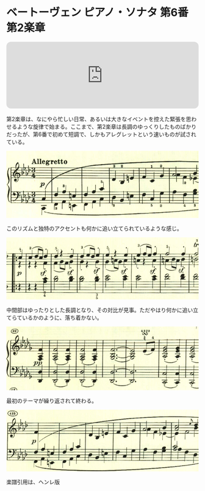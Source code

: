 # ベートーヴェン ピアノ・ソナタ 第6番 第2楽章

<iframe height="175" width="100%" title="Media player" src="https://embed.music.apple.com/us/album/piano-sonata-no-6-in-f-major-op-10-no-2-ii-menuetto-allegretto/1264936969?i=1264936988&amp;itscg=30200&amp;itsct=music_box_player&amp;ls=1&amp;app=music&amp;mttnsubad=1264936988&amp;theme=auto" id="embedPlayer" style="border:0;border-radius:12px;width:100%;height:175px;max-width:660px" sandbox="allow-forms allow-popups allow-same-origin allow-scripts allow-top-navigation-by-user-activation" allow="autoplay *; encrypted-media *; clipboard-write"></iframe>

第2楽章は、なにやら忙しい日常、あるいは大きなイベントを控えた緊張を思わせるような旋律で始まる。ここまで、第2楽章は長調のゆっくりしたものばかりだったが、第6番で初めて短調で、しかもアレグレットという速いものが試されている。

<img src="529.jpg">

このリズムと独特のアクセントも何かに追い立てられているような感じ。

<img src="531.jpg">

中間部はゆったりとした長調となり、その対比が見事。ただやはり何かに追い立てらているかのように、落ち着かない。

<img src="530.jpg">

最初のテーマが繰り返されて終わる。

<img src="528.jpg">

楽譜引用は、ヘンレ版
